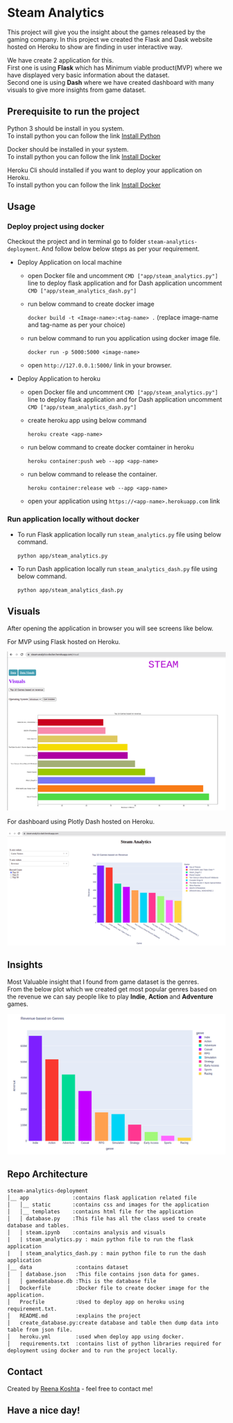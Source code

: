 # Steam Analytics

This project will give you the insight about the games released by the gaming company. In this project we created the Flask and Dask website hosted on Heroku to show are finding in user interactive way.

We have create 2 application for this.  
First one is using **Flask** which has Minimum viable product(MVP) where we have displayed very basic information about the dataset.  
Second one is using **Dash** where we have created dashboard with many visuals to give more insights from game dataset. 

## Prerequisite to run the project

Python 3 should be install in you system.  
To install python you can follow the link [Install Python](https://realpython.com/installing-python/#how-to-install-python-on-macos)

Docker should be installed in your system.  
To install python you can follow the link [Install Docker](https://docs.docker.com/engine/install/)

Heroku Cli should installed if you want to deploy your application on Heroku.  
To install python you can follow the link [Install Docker](https://docs.docker.com/engine/install/)

## Usage

### Deploy project using docker

Checkout the project and in terminal go to folder `steam-analytics-deployment`. And follow below below steps as per your requirement.

- Deploy Application on local machine
  * open Docker file and uncomment `CMD ["app/steam_analytics.py"]` line to deploy flask application and for Dash application uncomment `CMD ["app/steam_analytics_dash.py"]`
  * run below command to create docker image
  
    `docker build -t <Image-name>:<tag-name> .`
    (replace image-name and tag-name as per your choice)
  * run below command to run you application using docker image file.
  
    `docker run -p 5000:5000 <image-name>`
  * open `http://127.0.0.1:5000/` link in your browser.
   
- Deploy Application to heroku 
  * open Docker file and uncomment `CMD ["app/steam_analytics.py"]` line to deploy flask application and for Dash application uncomment `CMD ["app/steam_analytics_dash.py"]`
  * create heroku app using below command
  
    `heroku create <app-name>`
  * run below command to create docker comtainer in heroku
  
    `heroku container:push web --app <app-name>`
  * run below command to release the container.
  
    `heroku container:release web --app <app-name>`
  * open your application using `https://<app-name>.herokuapp.com` link

### Run application locally without docker

- To run Flask application locally run `steam_analytics.py` file using below command.

  `python app/steam_analytics.py`
  
- To run Dash application locally run `steam_analytics_dash.py` file using below command.
  
  `python app/steam_analytics_dash.py`
  
## Visuals

After opening the application in browser you will see screens like below.

For MVP using Flask hosted on Heroku.

![](app/static/images/flask_webpage.png)

For dashboard using Plotly Dash hosted on Heroku.

![](app/static/images/dash_webpage.png)

## Insights

Most Valuable insight that I found from game dataset is the genres.  
From the below plot which we created get most popular genres based on the revenue we can say people like to play **Indie**, **Action** and **Adventure** games.  

![](app/static/images/top_genres.png)

## Repo Architecture 

```
steam-analytics-deployment
│__ app              :contains flask application related file
│   │__ static       :contains css and images for the application
│   │__ templates    :contains html file for the application
│   │ database.py    :This file has all the class used to create database and tables.
│   │ steam.ipynb    :contains analysis and visuals
|   | steam_analytics.py : main python file to run the flask application
|   | steam_analytics_dash.py : main python file to run the dash application
│__ data              :contains dataset
│   │ database.json   :This file contains json data for games.
│   │ gamedatabase.db :This is the database file
│   Dockerfile        :Docker file to create docker image for the application.
│   Procfile          :Used to deploy app on heroku using requirement.txt.
│   README.md         :explains the project
│   create_database.py:create database and table then dump data into table from json file.
│   heroku.yml        :used when deploy app using docker. 
│   requirements.txt  :contains list of python libraries required for deployment using docker and to run the project locally.

```

## Contact

Created by [Reena Koshta](https://github.com/reenakoshta10) - feel free to contact me!

## Have a nice day!
